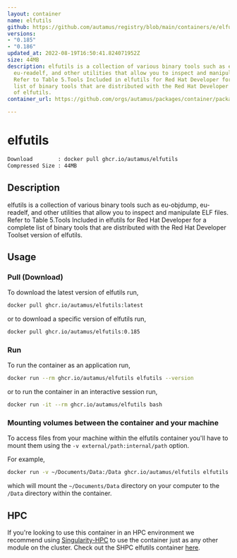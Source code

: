```yaml
---
layout: container
name: elfutils
github: https://github.com/autamus/registry/blob/main/containers/e/elfutils/spack.yaml
versions:
- "0.185"
- "0.186"
updated_at: 2022-08-19T16:50:41.824071952Z
size: 44MB
description: elfutils is a collection of various binary tools such as eu-objdump,
  eu-readelf, and other utilities that allow you to inspect and manipulate ELF files.
  Refer to Table 5.Tools Included in elfutils for Red Hat Developer for a complete
  list of binary tools that are distributed with the Red Hat Developer Toolset version
  of elfutils.
container_url: https://github.com/orgs/autamus/packages/container/package/elfutils

---
```

# elfutils
```bash 
Download        : docker pull ghcr.io/autamus/elfutils
Compressed Size : 44MB
```

## Description
elfutils is a collection of various binary tools such as eu-objdump, eu-readelf, and other utilities that allow you to inspect and manipulate ELF files. Refer to Table 5.Tools Included in elfutils for Red Hat Developer for a complete list of binary tools that are distributed with the Red Hat Developer Toolset version of elfutils.

## Usage
### Pull (Download)
To download the latest version of elfutils run,

```bash
docker pull ghcr.io/autamus/elfutils:latest
```

or to download a specific version of elfutils run,

```bash
docker pull ghcr.io/autamus/elfutils:0.185
```
### Run
To run the container as an application run,
```bash
docker run --rm ghcr.io/autamus/elfutils elfutils --version
```

or to run the container in an interactive session run,
```bash
docker run -it --rm ghcr.io/autamus/elfutils bash
```

### Mounting volumes between the container and your machine
To access files from your machine within the elfutils container you'll have to mount them using the `-v external/path:internal/path` option.

For example,
```bash
docker run -v ~/Documents/Data:/Data ghcr.io/autamus/elfutils elfutils /Data/myData.csv
```
which will mount the `~/Documents/Data` directory on your computer to the `/Data` directory within the container.

## HPC
If you're looking to use this container in an HPC environment we recommend using [Singularity-HPC](https://singularity-hpc.readthedocs.io) to use the container just as any other module on the cluster. Check out the SHPC elfutils container [here](https://singularityhub.github.io/singularity-hpc/r/ghcr.io-autamus-elfutils/).